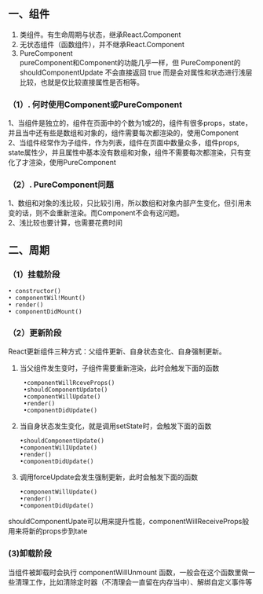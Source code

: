 ## 一、组件  
1. 类组件。有生命周期与状态，继承React.Component  
2. 无状态组件（函数组件），并不继承React.Component  
3. PureComponent  
   pureComponent和Component的功能几乎一样，但 PureComponent的shouldComponentUpdate
   不会直接返回 true 而是会对属性和状态进行浅层比较，也就是仅比较直接属性是否相等。  
   
### （1）. 何时使用Component或PureComponent
1、当组件是独立的，组件在页面中的个数为1或2的，组件有很多props，state，并且当中还有些是数组和对象的，组件需要每次都渲染的，使用Component  
2、当组件经常作为子组件，作为列表，组件在页面中数量众多，组件props, state属性少，并且属性中基本没有数组和对象，组件不需要每次都渲染，只有变化了才渲染，使用PureComponent
### （2）. PureComponent问题
1、数组和对象的浅比较，只比较引用，所以数组和对象内部产生变化，但引用未变的话，则不会重新渲染。而Component不会有这问题。  
2、浅比较也要计算，也需要花费时间  
## 二、周期  
### （1）挂载阶段  
~~~
• constructor() 
• componentWil!Mount() 
• render() 
• componentDidMount()  
~~~  
### （2）更新阶段  
React更新组件三种方式：父组件更新、自身状态变化、自身强制更新。  

1. 当父组件发生变时，子组件需要重新渲染，此时会触发下面的函数  
   ~~~
    •componentWillRceveProps()
    •shouldComponentUpdate()
    •componentWillUpdate()
    •render()
    •componentDidUpdate()  
   ~~~
2. 当自身状态发生变化，就是调用setState时，会触发下面的函数
    ~~~  
    •shouldComponentUpdate()
    •componentWilIUpdate()
    •render()
    •componentDidUpdate()  
    ~~~
3. 调用forceUpdate会发生强制更新，此时会触发下面的函数
    ~~~  
    •componentWillUpdate()
    •render()
    •componentDidUpdate()  
    ~~~
shouldComponentUpate可以用来提升性能，componentWillReceiveProps般用来将新的props步到tate  
### (3)卸载阶段  
当组件被卸载时会执行 componentWillUnmount 函数，一般会在这个函数里做一些清理工作，比如清除定时器（不清理会一直留在内存当中）、解绑自定义事件等